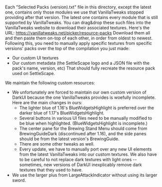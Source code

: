 Each "Selected Packs (version).txt" file in this directory, except the latest one, contains only those modules we use that VanillaTweaks stopped providing after that version.  The latest one contains every module that is still supported by VanillaTweaks.
You can drag&drop these such files into the VanillaTweaks website to download their associated textures.  Here's the URL:  https://vanillatweaks.net/picker/resource-packs
Download them all and then paste them on-top of each other, in order from oldest to newest.
Following this, you need to manually apply specific textures from specific versions' packs over the top of the compilation you just made:
- Our custom UI textures
- Our custom metadata (the SettleScape logo and a JSON file with the pack's name, version, etc)
That should fully recreate the resource pack used on SettleScape.

We maintain the following custom resources:
- We unfortunately are forced to maintain our own custom version of DarkUI because the one VanillaTweaks provides is woefully incomplete.  Here are the main changes in ours:
  - The lighter blue of 1.16's BlueWidgetsHighlight is preferred over the darker blue of 1.17's BlueWidgetsHighlight.
  - Several buttons in various UI files need to be manually modified to be blue when highlighted.  (BlueWidgetsHighlight is incomplete.)
  - The center pane for the Brewing Stand Menu should come from BrewingGuideDark (discontinued after 1.16), and the side panes should be from the latest version's BrewingGuide.
  - There are some other tweaks as well.
  - Every update, we have to manually port over any new UI elements from the latest VanillaTweaks into our custom textures.  We also have to be careful to not replace dark textures with light ones -- sometimes, new versions of DarkUI inexplicably remove dark textures that they used to have.
- We use the larger plus from LargeAttackIndicator without using its larger sword.
